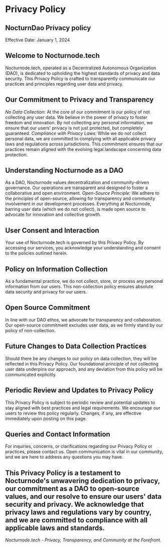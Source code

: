 # Privacy Policy
## NocturnDao Privacy policy
Effective Date: January 1, 2024

## Welcome to Nocturnode.tech
Nocturnode.tech, operated as a Decentralized Autonomous Organization (DAO), is dedicated to upholding the highest standards of privacy and data security. This Privacy Policy is crafted to transparently communicate our practices and principles regarding user data and privacy.

## Our Commitment to Privacy and Transparency
_No Data Collection:_ At the core of our commitment is our policy of not collecting any user data. We believe in the power of privacy to foster freedom and innovation. By not collecting any personal information, we ensure that our users' privacy is not just protected, but completely guaranteed.
_Compliance with Privacy Laws:_ While we do not collect personal data, we are committed to complying with all applicable privacy laws and regulations across jurisdictions. This commitment ensures that our practices remain aligned with the evolving legal landscape concerning data protection.

## Understanding Nocturnode as a DAO
As a DAO, Nocturnode values decentralization and community-driven governance. Our operations are transparent and designed to foster a collaborative and open environment.
_Open-Source Principle:_ We adhere to the principles of open-source, allowing for transparency and community involvement in our development processes. Everything at Nocturnode, barring user data (which we do not collect), is made open source to advocate for innovation and collective growth.

## User Consent and Interaction
Your use of Nocturnode.tech is governed by this Privacy Policy. By accessing our services, you acknowledge your understanding and consent to the policies outlined herein.

## Policy on Information Collection
As a fundamental practice, we do not collect, store, or process any personal information from our users. This non-collection policy ensures absolute data security and privacy for our users.

## Open Source Commitment
In line with our DAO ethos, we advocate for transparency and collaboration. Our open-source commitment excludes user data, as we firmly stand by our policy of non-collection.

## Future Changes to Data Collection Practices
Should there be any changes to our policy on data collection, they will be reflected in this Privacy Policy. Our foundational principle of not collecting user data underpins our approach, and any deviation from this policy will be communicated explicitly.

## Periodic Review and Updates to Privacy Policy
This Privacy Policy is subject to periodic review and potential updates to stay aligned with best practices and legal requirements. We encourage our users to review this policy regularly. Changes, if any, are effective immediately upon posting on this page.

## Queries and Contact Information
For inquiries, concerns, or clarifications regarding our Privacy Policy or practices, please contact us. Open communication is vital in our community, and we are here to address any questions you may have.

## This Privacy Policy is a testament to Nocturnode's unwavering dedication to privacy, our commitment as a DAO to open-source values, and our resolve to ensure our users' data security and privacy. We acknowledge that privacy laws and regulations vary by country, and we are committed to compliance with all applicable laws and standards.

_Nocturnode.tech - Privacy, Transparency, and Community at the Forefront._
